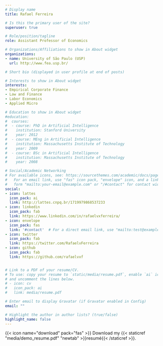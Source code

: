 ```yaml
---
# Display name
title: Rafael Ferreira

# Is this the primary user of the site?
superuser: true

# Role/position/tagline
role: Assistant Professor of Economics

# Organizations/Affiliations to show in About widget
organizations:
- name: University of São Paulo (USP)
  url: http://www.fea.usp.br/

# Short bio (displayed in user profile at end of posts)

# Interests to show in About widget
interests:
- Empirical Corporate Finance
- Law and Finance
- Labor Economics
- Applied Micro

# Education to show in About widget
#education:
#  courses:
#  - course: PhD in Artificial Intelligence
#    institution: Stanford University
#    year: 2012
#  - course: MEng in Artificial Intelligence
#    institution: Massachusetts Institute of Technology
#    year: 2009
#  - course: BSc in Artificial Intelligence
#    institution: Massachusetts Institute of Technology
#    year: 2008

# Social/Academic Networking
# For available icons, see: https://sourcethemes.com/academic/docs/page-builder/#icons
#   For an email link, use "fas" icon pack, "envelope" icon, and a link in the
#   form "mailto:your-email@example.com" or "/#contact" for contact widget.
social:
- icon: lattes
  icon_pack: ai
  link: http://lattes.cnpq.br/1719979868537233
- icon: linkedin
  icon_pack: fab
  link: https://www.linkedin.com/in/rafaelvxferreira/
- icon: envelope
  icon_pack: fas
  link: '#contact'  # For a direct email link, use "mailto:test@example.org".
- icon: twitter
  icon_pack: fab
  link: https://twitter.com/RafaelvFerreira
- icon: github
  icon_pack: fab
  link: https://github.com/rafaelvxf


# Link to a PDF of your resume/CV.
# To use: copy your resume to `static/media/resume.pdf`, enable `ai` icons in `params.toml`, 
# and uncomment the lines below.
# - icon: cv
#   icon_pack: ai
#   link: media/resume.pdf

# Enter email to display Gravatar (if Gravatar enabled in Config)
email: ""

# Highlight the author in author lists? (true/false)
highlight_name: false
---
```



{{< icon name="download" pack="fas" >}} Download my {{< staticref "media/demo_resume.pdf" "newtab" >}}resumé{{< /staticref >}}.
